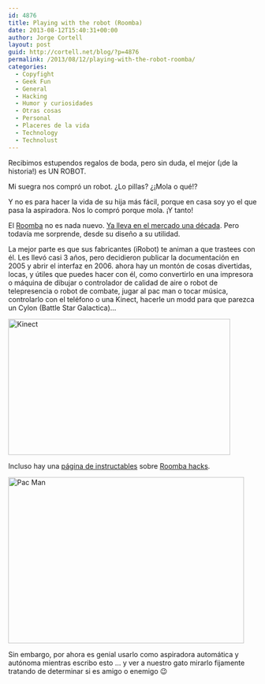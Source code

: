 ```yaml
---
id: 4876
title: Playing with the robot (Roomba)
date: 2013-08-12T15:40:31+00:00
author: Jorge Cortell
layout: post
guid: http://cortell.net/blog/?p=4876
permalink: /2013/08/12/playing-with-the-robot-roomba/
categories:
  - Copyfight
  - Geek Fun
  - General
  - Hacking
  - Humor y curiosidades
  - Otras cosas
  - Personal
  - Placeres de la vida
  - Technology
  - Technolust
---
```

Recibimos estupendos regalos de boda, pero sin duda, el mejor (¡de la historia!) es UN ROBOT.

Mi suegra nos compró un robot. ¿Lo pillas? ¿¡Mola o qué!?

Y no es para hacer la vida de su hija más fácil, porque en casa soy yo el que pasa la aspiradora. Nos lo compró porque mola. ¡Y tanto!

El <a title="http://www.irobot.com/en/us/learn/home/roomba.aspx?Series=series_600" href="http://www.irobot.com/en/us/learn/home/roomba.aspx?Series=series_600" target="_blank">Roomba</a> no es nada nuevo. <a title="http://www.tested.com/tech/robots/453965-magic-marker-art-kinect-10-years-roomba-hacks/" href="http://www.tested.com/tech/robots/453965-magic-marker-art-kinect-10-years-roomba-hacks/" target="_blank">Ya lleva en el mercado una década</a>. Pero todavía me sorprende, desde su diseño a su utilidad. 



La mejor parte es que sus fabricantes (iRobot) te animan a que trastees con él. Les llevó casi 3 años, pero decidieron publicar la documentación en 2005 y abrir el interfaz en 2006. ahora hay un montón de cosas divertidas, locas, y útiles que puedes hacer con él, como convertirlo en una impresora o máquina de dibujar o controlador de calidad de aire o robot de telepresencia o robot de combate, jugar al pac man o tocar música, controlarlo con el teléfono o una Kinect, hacerle un modd para que parezca un Cylon (Battle Star Galactica)…

<img class="aligncenter" alt="Kinect" src="http://s3-ec.buzzfed.com/static/enhanced/webdr06/2013/5/30/16/anigif_enhanced-buzz-32736-1369946237-35.gif" width="450" height="276" />

Incluso hay una <a title="http://www.instructables.com/id/Hacking-Your-iRobot/" href="http://www.instructables.com/id/Hacking-Your-iRobot/" target="_blank">página de instructables</a> sobre <a title="ttp://hackingroomba.com" href="//hackingroomba.com" target="_blank">Roomba hacks</a>.

<img class="aligncenter" alt="Pac Man" src="http://s3-ec.buzzfed.com/static/enhanced/webdr06/2013/5/30/14/anigif_enhanced-buzz-30344-1369938098-9.gif" width="478" height="337" />

Sin embargo, por ahora es genial usarlo como aspiradora automática y autónoma mientras escribo esto ... y ver a nuestro gato mirarlo fijamente tratando de determinar si es amigo o enemigo 😉 

&nbsp;</p>